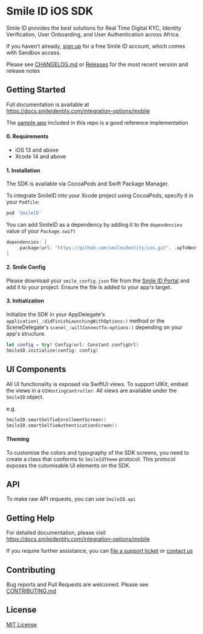 # Smile ID iOS SDK

Smile ID provides the best solutions for Real Time Digital KYC, Identity Verification, User
Onboarding, and User Authentication across Africa.

If you haven’t already, 
[sign up](https://www.smileidentity.com/schedule-a-demo/) for a free Smile ID account, which comes
with Sandbox access.

Please see [CHANGELOG.md](CHANGELOG.md) or 
[Releases](https://github.com/smileidentity/ios/releases) for the most recent version and 
release notes

## Getting Started

Full documentation is available at https://docs.smileidentity.com/integration-options/mobile

The [sample app](Example) included in 
this repo is a good reference implementation

#### 0. Requirements

- iOS 13 and above
- Xcode 14 and above

#### 1. Installation

The SDK is available via CocoaPods and Swift Package Manager. 

To integrate SmileID into your Xcode project using CocoaPods, specify it in your `Podfile`:

```ruby
pod 'SmileID'
```
You can add SmileID as a dependency by adding it to the `dependencies` value of your `Package.swift`

```swift
dependencies: [
    .package(url: "https://github.com/smileidentity/ios.git", .upToNextMajor(from: "10.0.0-beta04"))
]
```

#### 2. Smile Config

Please download your `smile_config.json` file from the 
[Smile ID Portal](https://portal.smileidentity.com/sdk) and add it to your project. 
Ensure the file is added to your app's target.

#### 3. Initialization

Initialize the SDK in your AppDelegate's `application(_:didFinishLaunchingWithOptions:)` method 
or the SceneDelegate's `scene(_:willConnectTo:options:)` depending on your app's structure.

```swift
let config = try? Config(url: Constant.configUrl)
SmileID.initialize(config: config)
```

## UI Components

All UI functionality is exposed via SwiftUI views. To support UIKit, 
embed the views in a `UIHostingController`. All views are available under the `SmileID` object. 

e.g.
```swift
SmileID.smartSelfieEnrollmentScreen()
SmileID.smartSelfieAuthenticationScreen()
```

#### Theming

To customise the colors and typography of the SDK screens, you need to create a 
class that conforms to `SmileIdTheme` protocol. This protocol exposes the cutomisable UI elements on the SDK.

## API

To make raw API requests, you can use `SmileID.api`

## Getting Help

For detailed documentation, please visit https://docs.smileidentity.com/integration-options/mobile

If you require further assistance, you can 
[file a support ticket](https://portal.smileidentity.com/partner/support/tickets) or 
[contact us](https://www.smileidentity.com/contact-us/)

## Contributing

Bug reports and Pull Requests are welcomed. Please see [CONTRIBUTING.md](CONTRIBUTING.md)

## License

[MIT License](LICENSE)

